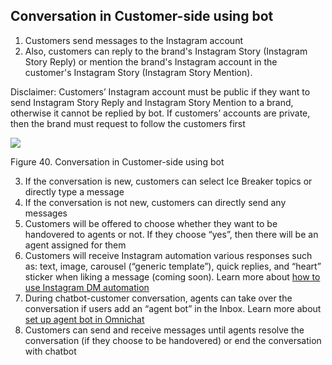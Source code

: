 ## Conversation in Customer-side using bot

1.  Customers send messages to the Instagram account
2.  Also, customers can reply to the brand's Instagram Story (Instagram Story Reply) or mention the brand's Instagram account in the customer's Instagram Story (Instagram Story Mention).

Disclaimer: Customers’ Instagram account must be public if they want to send Instagram Story Reply and Instagram Story Mention to a brand, otherwise it cannot be replied by bot. If customers’ accounts are private, then the brand must request to follow the customers first

![](https://lh5.googleusercontent.com/XjOMEX2yWdWLXiYulc7PITiA8uUzsnrDSBgfRTRdXJcUK7hFAILnOG9sZU1CPUv1SctDJj7yIrpvhos7cBjOuPlYKPtpvr9L6AM1gS9VMvCTKvV_h6KPVXDIN2QGgd1BOJuyFcQf)

Figure 40. Conversation in Customer-side using bot

3.  If the conversation is new, customers can select Ice Breaker topics or directly type a message
4.  If the conversation is not new, customers can directly send any messages
5.  Customers will be offered to choose whether they want to be handovered to agents or not. If they choose “yes”, then there will be an agent assigned for them
6.  Customers will receive Instagram automation various responses such as: text, image, carousel (“generic template”), quick replies, and “heart” sticker when liking a message (coming soon). Learn more about [how to use Instagram DM automation](https://drive.google.com/open?id=1LtvWpSsrY5JJm7sDPLy0iAN7IPCxwte6bd9x8du9_1g)
7.  During chatbot-customer conversation, agents can take over the conversation if users add an “agent bot” in the Inbox. Learn more about [set up agent bot in Omnichat](https://docs.google.com/document/d/1fUHbGjJygwJ6_V7GdLq1o19oY_Kt80ZE8fnETQI-V98/edit#heading=h.jfvwi5ejs7pj)
8.  Customers can send and receive messages until agents resolve the conversation (if they choose to be handovered) or end the conversation with chatbot
